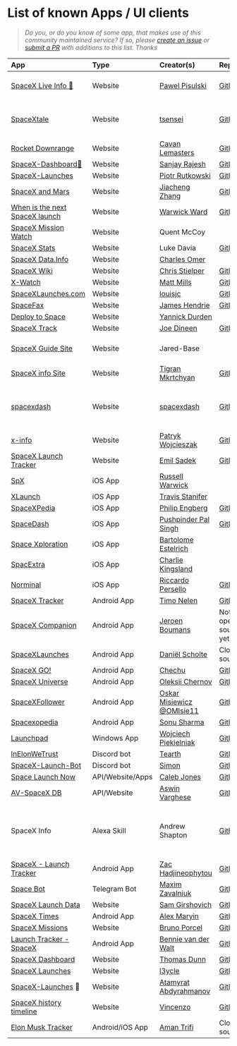 # List of known Apps / UI clients

> _Do you, or do you know of some app, that makes use of this community maintained service? If so, please [create an issue](https://github.com/r-spacex/SpaceX-API/issues/new) or [submit a PR](https://github.com/r-spacex/SpaceX-API/pulls) with additions to this list. Thanks_

| App                                                                                                  | Type             | Creator(s)                                                    | Repo                                                                      | More                                                                         |
| :--------------------------------------------------------------------------------------------------- | :--------------- | :------------------------------------------------------------ | :------------------------------------------------------------------------ | :--------------------------------------------------------------------------- |
| [SpaceX Live Info 🔴️](https://spacex-live.netlify.app/)                                             | Website          | [Pawel Pisulski](https://github.com/pislagz)                  | [GitHub](https://github.com/pislagz/spacex-live)                          | built with React & Redux                                                     |
| [SpaceXtale](https://tsensei.github.io/spaceXtale/)                                                  | Website          | [tsensei](https://github.com/tsensei/)                        | [GitHub](https://github.com/tsensei/spaceXtale)                           | React app with spaceX-api                                                    |
| [Rocket Downrange](https://rocketdownrange.com)                                                      | Website          | [Cavan Lemasters](https://github.com/TheKicker)               | [GitHub](https://github.com/TheKicker/rocket-downrange)                   |                                                                              |
| [SpaceX-Dashboard🚀](https://thespacexdashboard.netlify.app/)                                        | Website          | [Sanjay Rajesh](https://github.com/sanjayrjs16)               | [GitHub](https://github.com/sanjayrjs16/spaceX-dashboard-react)           |                                                                              |
| [SpaceX-Launches](https://spacex.prutkowski.tech/)                                                   | Website          | [Piotr Rutkowski](https://github.com/PiotrRut)                | [GitHub](https://github.com/PiotrRut/SpaceX-Launches)                     |                                                                              |
| [SpaceX and Mars](https://www.spacexandmars.com/)                                                    | Website          | [Jiacheng Zhang](https://github.com/jiachengzhang1)           | [GitHub](https://github.com/jiachengzhang1/spacex-and-mars)               |                                                                              |
| [When is the next SpaceX launch](https://whenisthenextspacexlaunch.com)                              | Website          | [Warwick Ward](https://warwick.io)                            | [GitHub](https://github.com/warwickofthegh/whenisthenextspacexlaunch.com) |                                                                              |
| [SpaceX Mission Watch](https://spacexmissionwatch.com)                                               | Website          | Quent McCoy                                                   |                                                                           | [QMDD](https://quentmccoy.com)                                               |
| [SpaceX Stats](http://spacexstats.xyz)                                                               | Website          | Luke Davia                                                    | [GitHub](https://github.com/r-spacex/spacexstats-react)                   |
| [SpaceX Data.Info](http://spacexdata.info)                                                           | Website          | [Charles Omer](https://www.charlesomer.co.uk)                 |                                                                           | [Zyndex](https://www.zyndex.co.uk)                                           |
| [SpaceX Wiki](https://www.spacexwiki.com/)                                                           | Website          | [Chris Stielper](https://github.com/cstielper)                | [GitHub](https://github.com/cstielper/react-spacex-wiki)                  |
| [X-Watch](https://x-watch.xyz/)                                                                      | Website          | [Matt Mills](https://github.com/mattmillsxyz)                 | [GitHub](https://github.com/mattmillsxyz/x-watch)                         |
| [SpaceXLaunches.com](https://spacexlaunches.com)                                                     | Website          | [louisjc](https://github.com/louisjc/)                        | [GitHub](https://github.com/louisjc/spacexlaunches.com)                   |
| [SpaceFax](https://spacefax1.web.app)                                                                | Website          | [James Hendrie](https://github.com/jimmyboix)                 | [GitHub](https://github.com/jimmyboix/SpaceFax)                           |                                                                              |
| [Deploy to Space](https://spacex-fs.deployto.space/)                                                 | Website          | [Yannick Durden](https://github.com/YannickDurden)            |                                                                           |                                                                              |
| [SpaceX Track](https://www.spacextrack.com/)                                                         | Website          | [Joe Dineen](https://github.com/jdineen21)                    | [GitHub](https://github.com/jdineen21/space_django)                       | [Portfolio](https://www.jdineen.co.uk)                                       |
| [SpaceX Guide Site](https://spacex-guide.weebly.com)                                                 | Website          | Jared-Base                                                    |                                                                           | [Mission Control Page](https://spacex-guide.weebly.com/mission-control.html) |
| [SpaceX info Site](https://infospacex.vercel.app/)                                                   | Website          | [Tigran Mkrtchyan](https://github.com/mkrtchyan98)            | [Github](https://github.com/mkrtchyan98/SpaceInfo)                        |
| [spacexdash](https://spacexdash.github.io/x)                                                         | Website          | [spacexdash](https://github.com/spacexdash)                   | [Github](https://github.com/spacexdash/x/tree/master)                     | Easy searching of SpaceX data                                                |
| [x-info](https://x-info.eu)                                                                          | Website          | [Patryk Wojcieszak](https://github.com/PatrykWojcieszak)      | [GitHub](https://github.com/PatrykWojcieszak/X-Info)                      |                                                                              |
| [SpaceX Launch Tracker](https://www.spacexlaunchtracker.com/)                                        | Website          | [Emil Sadek](https://github.com/esadek)                       | [GitHub](https://github.com/esadek/spacex-launch-tracker)                 |                                                                              |
| [SpX](https://apps.apple.com/gb/app/spx/id1511355787)                                                | iOS App          | [Russell Warwick](https://github.com/waruss321)               |                                                                           |
| [XLaunch](https://apps.apple.com/us/app/xlaunch/id1502939751)                                        | iOS App          | [Travis Stanifer](https://github.com/stanifert)               |                                                                           |
| [SpaceXPedia](https://itunes.apple.com/app/spacexpedia/id1434177600?mt=8)                            | iOS App          | [Philip Engberg](https://github.com/philipengberg)            | [GitHub](https://github.com/philipengberg/SpaceXPedia)                    |
| [SpaceDash](https://apps.apple.com/in/app/space-dash/id1527766640)                                   | iOS App          | [Pushpinder Pal Singh](https://github.com/pushpinderpalsingh) | [GitHub](https://github.com/pushpinderpalsingh/SpaceDash)                 |
| [Space Xploration](https://apps.apple.com/app/space-xploration/id1530580909)                         | iOS App          | [Bartolome Estelrich](https://github.com/BEstelrich)          |                                                                           |                                                                              |
| [SpacExtra](https://apps.apple.com/ca/app/spacextra/id1559360281)                                    | iOS App          | [Charlie Kingsland](https://github.com/ChopsKingsland)        |                                                                           | [Website](https://spacextra.github.io)                                       |
| [Norminal](https://apps.apple.com/app/norminal/id1540171547)                                         | iOS App          | [Riccardo Persello](https://github.com/persello)              | [GitHub](https://github.com/persello/norminal)                            |                                                                              |
| [SpaceX Tracker](https://play.google.com/store/apps/details?id=com.magnetar.spacexlauncher)          | Android App      | [Timo Nelen](https://github.com/TNelen)                       | [Github](https://github.com/TNelen/SpacexLaunchApp)                       |                                                                              |
| [SpaceX Companion](https://play.google.com/store/apps/details?id=nl.studionoorderlicht.spacex)       | Android App      | [Jeroen Boumans](https://github.com/jeroenboumans)            | Not open sourced yet                                                      | [Website](https://spacexcompanion.app)                                       |
| [SpaceXLaunches](https://play.google.com/store/apps/details?id=com.danielscholte.spacexlaunches)     | Android App      | [Daniël Scholte](https://github.com/linuxfreak23)             | Closed source                                                             |
| [SpaceX GO!](https://play.google.com/store/apps/details?id=com.chechu.cherry)                        | Android App      | [Chechu](https://github.com/jesusrp98)                        | [GitHub](https://github.com/jesusrp98/spacex-go)                          |
| [SpaceX Universe](https://play.google.com/store/apps/details?id=com.aastudio.spacexuniverse)         | Android App      | [Oleksii Chernov](https://github.com/chert12)                 | [Github](https://github.com/chert12/SpaceX-Universe)                      |                                                                              |
| [SpaceXFollower](https://github.com/OMIsie11/SpaceXFollower)                                         | Android App      | [Oskar Misiewicz @OMIsie11](https://omisie11.github.io)       | [Github](https://github.com/OMIsie11/SpaceXFollower)                      |                                                                              |
| [Spacexopedia](https://play.google.com/store/apps/details?id=com.thealphamerc.flutter_spacexopedia)  | Android App      | [Sonu Sharma](https://github.com/TheAlphamerc)                | [GitHub](https://github.com/TheAlphamerc/flutter_spacexopedia)            |                                                                              |
| [Launchpad](https://github.com/skyffx/Launchpad/releases)                                            | Windows App      | [Wojciech Piekielniak](https://github.com/skyffx/)            | [Github](https://github.com/skyffx/Launchpad)                             |
| [InElonWeTrust](https://github.com/Tearth/InElonWeTrust)                                             | Discord bot      | [Tearth](https://github.com/Tearth)                           | [GitHub](https://github.com/Tearth/InElonWeTrust)                         |
| [SpaceX-Launch-Bot](https://github.com/SpaceXLaunchBot/SpaceXLaunchBot)                              | Discord bot      | [Simon](https://github.com/psidex)                            | [Github](https://github.com/SpaceXLaunchBot/SpaceXLaunchBot)              |                                                                              |
| [Space Launch Now](https://spacelaunchnow.me/)                                                       | API/Website/Apps | [Caleb Jones](https://github.com/ItsCalebJones)               | [Github](https://github.com/ItsCalebJones/SpaceLaunchNow-Server)          |                                                                              |
| [AV-SpaceX DB](https://av-spacex.surge.sh/)                                                          | API/Website      | [Aswin Varghese](http://aswinvarghese.com)                    | [Github]()                                                                |                                                                              |
| SpaceX Info                                                                                          | Alexa Skill      | Andrew Shapton                                                | [Github](https://github.com/alshapton/Space-X-Info-Alexa.git)             | Invoke with "Alexa Open SpaceX Info"                                         |
| [SpaceX - Launch Tracker](https://play.google.com/store/apps/details?id=uk.co.zac_h.spacex)          | Android App      | [Zac Hadjineophytou](https://github.com/zacdevil10)           | [GitHub](https://github.com/zacdevil10/spacex-launch-tracker)             |
| [Space Bot](https://t.me/spacex_mezgoodle_bot)                                                       | Telegram Bot     | [Maxim Zavalniuk](https://github.com/mezgoodle)               | [GitHub](https://github.com/mezgoodle/space-bot)                          |
| [SpaceX Launch Data](http://spacexlaunchdata.com)                                                    | Website          | [Sam Girshovich](https://github.com/samg11)                   | [GitHub](https://github.com/samg11/SpaceX-Launch-Data)                    |
| [SpaceX Times](https://play.google.com/store/apps/details?id=ru.alexmaryin.spacextimes_rx)           | Android App      | [Alex Maryin](https://github.com/alexmaryin)                  | [GitHub](https://github.com/alexmaryin/spacextimes)                       |
| [SpaceX Missions](https://spacex-missions.netlify.app)                                               | Website          | [Bruno Porcel](https://github.com/bporcel)                    | [GitHub](https://github.com/bporcel/Space-X)                              |
| [Launch Tracker - SpaceX](https://play.google.com/store/apps/details?id=com.bvdwalt.spacex_flights)  | Android App      | [Bennie van der Walt](https://github.com/bvdwalt)             | [GitHub](https://github.com/bvdwalt/Launch-Tracker-SpaceX)                |
| [SpaceX Dashboard](https://tdunn891.github.io/spacex-dashboard/)                                     | Website          | [Thomas Dunn](https://github.com/tdunn891)                    | [GitHub](https://github.com/tdunn891/spacex-dashboard)                    |                                                                              |
| [SpaceX Launches](https://spacexlaunches.github.io/)                                                 | Website          | [l3ycle](https://github.com/l3ycle)                           | [GitHub](https://github.com/spacexlaunches/spacexlaunches.github.io/)     |                                                                              |
| [SpaceX-Launches](https://amazing-austin-1853eb.netlify.app) 🚀                                      | Website          | [Atamyrat Abdyrahmanov](https://github.com/aaabdyrahmanov)    | [GitHub](https://github.com/aaabdyrahmanov/SpaceX-Launches)               |                                                                              |
| [SpaceX history timeline](https://www.orbitaterrestre.com/la-storia-di-spaceX-in-timeline-component) | Website          | [Vincenzo](https://github.com/vincenzomarcovecchio)           | [GitHub](https://github.com/aaabdyrahmanov/SpaceX-Launches)               |                                                                              |
| [Elon Musk Tracker](https://play.google.com/store/apps/details?id=com.ingenuity.elonmusktracker)     | Android/iOS App  | [Aman Trifi](https://github.com/TrifiAmanallah)               | Closed source                                                             |                                                                              |
